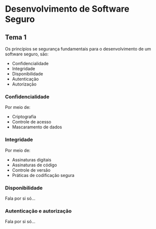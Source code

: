 # Desenvolvimento de Software Seguro

## Tema 1
Os princípios se segurança fundamentais para o desenvolvimento de um software seguro, são:
* Confidencialidade
* Integridade
* Disponibilidade
* Autenticação
* Autorização

### Confidencialidade
Por meio de:
* Criptografia
* Controle de acesso
* Mascaramento de dados
### Integridade
Por meio de:
* Assinaturas digitais
* Assinaturas de código
* Controle de versão
* Práticas de codificação segura
### Disponibilidade
Fala por si só...
### Autenticação e autorização
Fala por si só...



